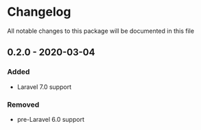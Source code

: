 # Changelog

All notable changes to this package will be documented in this file

## 0.2.0 - 2020-03-04

### Added

- Laravel 7.0 support

### Removed

- pre-Laravel 6.0 support
